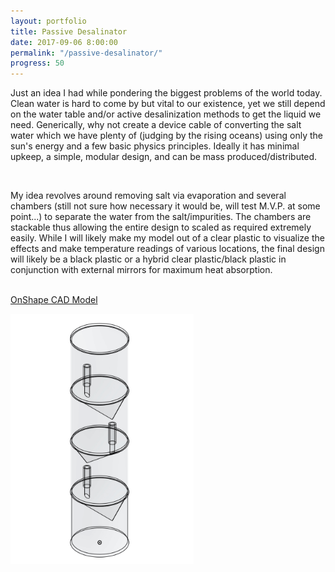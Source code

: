 ```yaml
---
layout: portfolio
title: Passive Desalinator
date: 2017-09-06 8:00:00
permalink: "/passive-desalinator/"
progress: 50
---
```



<style>
    img { max-height: 400px; }
</style>

Just an idea I had while pondering the biggest problems of the world today.
Clean water is hard to come by but vital to our existence, yet we still depend
on the water table and/or active desalinization methods to get the liquid we 
need. Generically, why not create a device cable of converting the salt water
which we have plenty of (judging by the rising oceans) using only the sun's 
energy and a few basic physics principles. Ideally it has minimal upkeep, a 
simple, modular design, and can be mass produced/distributed.

<br>

My idea revolves around removing salt via evaporation and several chambers
(still not sure how necessary it would be, will test M.V.P. at some point...)
to separate the water from the salt/impurities. The chambers are stackable thus
allowing the entire design to scaled as required extremely easily. While I will
likely make my model out of a clear plastic to visualize the effects and make 
temperature readings of various locations, the final design will likely be a
black plastic or a hybrid clear plastic/black plastic in conjunction with
external mirrors for maximum heat absorption.

<br>

<a class="button" href="https://cad.onshape.com/documents/3e6c5b9ca36020cec9ba2b16/w/1b8e064f76882421a1d7f45e/e/b758c1f920d969a825c9ae32">
OnShape CAD Model
</a>

<br>

![Model](/assets/img/portfolio/passive-desalinator/model_edited.png)
